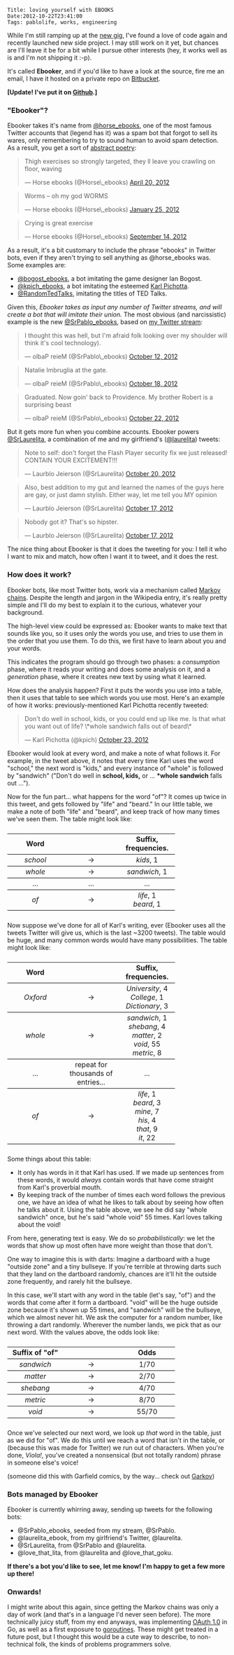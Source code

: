     Title: loving yourself with EBOOKS
    Date:2012-10-22T23:41:00
    Tags: pablolife, works, engineering

While I'm still ramping up at the [new gig][1], I've found a love of code again
and recently launched new side project. I may still work on it yet, but chances
are I'll leave it be for a bit while I pursue other interests (hey, it works
well as is and I'm not shipping it :-p).

It's called **Ebooker**, and if you'd like to have a look at the source, fire me
an email, I have it hosted on a private repo on [Bitbucket][2].

**\[Update! I've put it on [Github](https://github.com/paul-meier/Ebooker).\]**

### "Ebooker"?

Ebooker takes it's name from [@horse\_ebooks][3], one of the most famous Twitter
accounts that (legend has it) was a spam bot that forgot to sell its wares,
only remembering to try to sound human to avoid spam detection. As a result, you
get a sort of [abstract poetry][4]:

<blockquote class="twitter-tweet"><p>Thigh exercises so strongly targeted, they ll leave you crawling on floor, waving</p>&mdash; Horse ebooks (@Horse\_ebooks) <a href="https://twitter.com/Horse_ebooks/status/193422537953263616" data-datetime="2012-04-20T19:35:01+00:00">April 20, 2012</a></blockquote>
<script src="//platform.twitter.com/widgets.js" charset="utf-8"></script>

<blockquote class="twitter-tweet"><p>Worms – oh my god WORMS</p>&mdash; Horse ebooks (@Horse\_ebooks) <a href="https://twitter.com/Horse_ebooks/status/162236425633406977" data-datetime="2012-01-25T18:12:32+00:00">January 25, 2012</a></blockquote>
<script src="//platform.twitter.com/widgets.js" charset="utf-8"></script>

<blockquote class="twitter-tweet"><p>Crying is great exercise</p>&mdash; Horse ebooks (@Horse\_ebooks) <a href="https://twitter.com/Horse_ebooks/status/246749375898976256" data-datetime="2012-09-14T23:16:50+00:00">September 14, 2012</a></blockquote>
<script src="//platform.twitter.com/widgets.js" charset="utf-8"></script>

As a result, it's a bit customary to include the phrase "ebooks" in Twitter
bots, even if they aren't trying to sell anything as @horse\_ebooks was. Some
examples are:

* [@bogost\_ebooks][5], a bot imitating the game designer Ian Bogost.
* [@kpich\_ebooks][6], a bot imitating the esteemed [Karl Pichotta][7].
* [@RandomTedTalks][8], imitating the titles of TED Talks.

Given this, *Ebooker takes as input any number of Twitter streams, and will
create a bot that will imitate their union.* The most obvious (and narcissistic)
example is the new [@SrPablo\_ebooks][9], based on [my Twitter stream][10]:

<blockquote class="twitter-tweet"><p>I thought this was hell, but I'm afraid folk looking over my shoulder will think it's cool technology).</p>&mdash; olbaP reieM (@SrPablo\_ebooks) <a href="https://twitter.com/SrPablo_ebooks/status/256804761918111744" data-datetime="2012-10-12T17:13:21+00:00">October 12, 2012</a></blockquote>
<script src="//platform.twitter.com/widgets.js" charset="utf-8"></script>

<blockquote class="twitter-tweet"><p>Natalie Imbruglia at the gate.</p>&mdash; olbaP reieM (@SrPablo\_ebooks) <a href="https://twitter.com/SrPablo_ebooks/status/258918691511623680" data-datetime="2012-10-18T13:13:21+00:00">October 18, 2012</a></blockquote>
<script src="//platform.twitter.com/widgets.js" charset="utf-8"></script>

<blockquote class="twitter-tweet"><p>Graduated. Now goin' back to Providence. My brother Robert is a surprising beast</p>&mdash; olbaP reieM (@SrPablo\_ebooks) <a href="https://twitter.com/SrPablo_ebooks/status/260398441853755392" data-datetime="2012-10-22T15:13:21+00:00">October 22, 2012</a></blockquote>
<script src="//platform.twitter.com/widgets.js" charset="utf-8"></script>

But it gets more fun when you combine accounts. Ebooker powers
[@SrLaurelita][11], a combination of me and my girlfriend's ([@laurelita][12])
tweets:

<blockquote class="twitter-tweet"><p>Note to self: don't forget the Flash Player security fix we just released! CONTAIN YOUR EXCITEMENT!!!</p>&mdash; Laurblo Jeierson (@SrLaurelita) <a href="https://twitter.com/SrLaurelita/status/259764265152548865" data-datetime="2012-10-20T21:13:21+00:00">October 20, 2012</a></blockquote>
<script src="//platform.twitter.com/widgets.js" charset="utf-8"></script>

<blockquote class="twitter-tweet"><p>Also, best addition to my gut and learned the names of the guys here are gay, or just damn stylish. Either way, let me tell you MY opinion</p>&mdash; Laurblo Jeierson (@SrLaurelita) <a href="https://twitter.com/SrLaurelita/status/258495907677483009" data-datetime="2012-10-17T09:13:21+00:00">October 17, 2012</a></blockquote>
<script src="//platform.twitter.com/widgets.js" charset="utf-8"></script>

<blockquote class="twitter-tweet"><p>Nobody got it? That's so hipster.</p>&mdash; Laurblo Jeierson (@SrLaurelita) <a href="https://twitter.com/SrLaurelita/status/258390211204087808" data-datetime="2012-10-17T02:13:21+00:00">October 17, 2012</a></blockquote>
<script src="//platform.twitter.com/widgets.js" charset="utf-8"></script>

The nice thing about Ebooker is that it does the tweeting for you: I tell it who
I want to mix and match, how often I want it to tweet, and it does the rest.

### How does it work?

Ebooker bots, like most Twitter bots, work via a mechanism called [Markov chains][13].
Despite the length and jargon in the Wikipedia entry, it's really pretty simple
and I'll do my best to explain it to the curious, whatever your background.

The high-level view could be expressed as: Ebooker wants to make text that
sounds like you, so it uses only the words you use, and tries to use them in the
order that you use them. To do this, we first have to learn about you and your
words.

This indicates the program should go through two phases: a *consumption* phase,
where it reads your writing and does some analysis on it, and a *generation*
phase, where it creates new text by using what it learned.

How does the analysis happen? First it puts the words you use into a table, then
it uses that table to see which words you use most. Here's an
example of how it works: previously-mentioned Karl Pichotta recently tweeted:

<blockquote class="twitter-tweet"><p>Don't do well in school, kids, or you could end up like me. Is that what you want out of life? \*whole sandwich falls out of beard\*</p>&mdash; Karl Pichotta (@kpich) <a href="https://twitter.com/kpich/status/260802216519139328" data-datetime="2012-10-23T17:57:48+00:00">October 23, 2012</a></blockquote>
<script src="//platform.twitter.com/widgets.js" charset="utf-8"></script>

Ebooker would look at every word, and make a note of what follows it. For
example, in the tweet above, it notes that every time Karl uses the word
"school," the next word is "kids," and every instance of "whole" is followed by
"sandwich" ("Don't do well in **school, kids,** or ... **\*whole sandwich**
falls out ...").

Now for the fun part... what happens for the word "of"? It comes up twice in
this tweet, and gets followed by "life" and "beard." In our little table, we
make a note of both "life" and "beard", and keep track of how many times we've
seen them. The table might look like:

<table style="text-align: center; margin: 25px auto;">
<tr style="border-bottom: 1px solid black;">
<td style="width: 7em;"><strong>Word</strong></td>
<td style="width: 7em;">&nbsp;</td>
<td style="width: 7em;"><strong>Suffix, frequencies.</strong></td>
</tr>
<tr style="border-bottom: 1px solid black;">
<td><em>school</em></td>
<td>&rarr;</td>
<td><em>kids</em>, 1</td>
</tr>
<tr style="border-bottom: 1px solid black;">
<td><em>whole</em></td>
<td>&rarr;</td>
<td><em>sandwich</em>, 1</td>
</tr>
<tr style="border-bottom: 1px solid black;">
<td>...</td>
<td>...</td>
<td>...</td>
</tr>
<tr style="border-bottom: 1px solid black;">
<td><em>of</em></td>
<td>&rarr;</td>
<td><em>life</em>, 1<br /><em>beard</em>, 1</td>
</tr>
</table>

Now suppose we've done for all of Karl's writing, ever (Ebooker uses all the
tweets Twitter will give us, which is the last ~3200 tweets). The table would be
huge, and many common words would have many possibilities. The table might look
like:

<table style="text-align: center; margin: 25px auto;">
<tr style="border-bottom: 1px solid black;">
<td style="width: 7em;"><strong>Word</strong></td>
<td style="width: 7em;">&nbsp;</td>
<td style="width: 7em;"><strong>Suffix, frequencies.</strong></td>
</tr>
<tr style="border-bottom: 1px solid black;">
<td><em>Oxford</em></td>
<td>&rarr;</td>
<td><em>University</em>, 4<br /><em>College</em>, 1<br /><em>Dictionary</em>, 3</td>
</tr>
<tr style="border-bottom: 1px solid black;">
<td><em>whole</em></td>
<td>&rarr;</td>
<td><em>sandwich</em>, 1<br /><em>shebang</em>, 4<br /><em>matter</em>, 2<br /><em>void</em>, 55<br /><em>metric</em>, 8</td>
</tr>
<tr style="border-bottom: 1px solid black;">
<td>...</td>
<td>repeat for thousands of entries...</td>
<td>...</td>
</tr>
<tr style="border-bottom: 1px solid black;">
<td><em>of</em></td>
<td>&rarr;</td>
<td><em>life</em>, 1<br /><em>beard</em>, 3<br /><em>mine</em>, 7<br /><em>his</em>, 4<br /><em>that</em>, 9<br /><em>it</em>, 22</td>
</tr>
</table>

Some things about this table:

* It only has words in it that Karl has used. If we made up sentences from these
  words, it would *always* contain words that have come straight from Karl's
  proverbial mouth.
* By keeping track of the number of times each word follows the previous one, we
  have an idea of what he likes to talk about by seeing how often he talks about
  it. Using the table above, we see he did say "whole sandwich" once, but he's
  said "whole void" 55 times. Karl loves talking about the void!

From here, generating text is easy. We do so _probabilistically_: we let the
words that show up most often have more weight than those that don't.

One way to imagine this is with darts: Imagine a dartboard with a huge
"outside zone" and a tiny bullseye. If you're terrible at throwing darts such
that they land on the dartboard randomly, chances are it'll hit the outside zone
frequently, and rarely hit the bullseye.

In this case, we'll start with any word in the table (let's say, "of") and the
words that come after it form a dartboard. "void" will be the huge outside zone
because it's shown up 55 times, and "sandwich" will be the bullseye, which we
almost never hit. We ask the computer for a random number, like throwing a dart
randomly. Wherever the number lands, we pick that as our next word. With the
values above, the odds look like:

<table style="text-align: center; margin: 25px auto;">
<tr style="border-bottom: 1px solid black;">
<td style="width: 7em;"><strong>Suffix of "of"</strong></td>
<td style="width: 7em;">&nbsp;</td>
<td style="width: 7em;"><strong>Odds</strong></td>
</tr>
<tr style="border-bottom: 1px solid black;">
<td><em>sandwich</em></td>
<td>&rarr;</td>
<td>1/70</td>
</tr>
<tr style="border-bottom: 1px solid black;">
<td><em>matter</em></td>
<td>&rarr;</td>
<td>2/70</td>
</tr>
<tr style="border-bottom: 1px solid black;">
<td><em>shebang</em></td>
<td>&rarr;</td>
<td>4/70</td>
</tr>
<tr style="border-bottom: 1px solid black;">
<td><em>metric</em></td>
<td>&rarr;</td>
<td>8/70</td>
</tr>
<tr style="border-bottom: 1px solid black;">
<td><em>void</em></td>
<td>&rarr;</td>
<td>55/70</td>
</tr>
</table>

Once we've selected our next word, we look up *that* word in the table, just as
we did for "of". We do this until we reach a word that isn't in the table, or
(because this was made for Twitter) we run out of characters. When you're done,
_Viola!_, you've created a nonsensical (but not totally random) phrase in
someone else's voice!

(someone did this with Garfield comics, by the way... check out [Garkov][17])

### Bots managed by Ebooker

Ebooker is currently whirring away, sending up tweets for the following bots:

* @SrPablo\_ebooks, seeded from my stream, @SrPablo.
* @laurelita\_ebook, from my girlfriend's Twitter, @laurelita.
* @SrLaurelita, from @SrPablo and @laurelita.
* @love\_that\_lita, from @laurelita and @love\_that\_goku.

**If there's a bot you'd like to see, let me know! I'm happy to get a few more
up there!**

### Onwards!

I might write about this again, since getting the Markov chains was only a day
of work (and that's in a language I'd never seen before). The more technically
juicy stuff, from my end anyways, was implementing [OAuth 1.0][18] in Go, as
well as a first exposure to [goroutines][19]. These might get treated in a
future post, but I thought this would be a cute way to describe, to
non-technical folk, the kinds of problems programmers solve.

   [1]: http://code.google.com/apis/console
   [2]: http://bitbucket.org
   [3]: http://twitter.com/horse_ebooks
   [4]: http://www.theverge.com/2012/8/29/3276661/twitters-favorite-spambot-horse-ebooks-hits-100k-followers
   [5]: https://twitter.com/bogost_ebooks
   [6]: https://twitter.com/kpich_ebooks
   [7]: http://www.meronoiac.com/
   [8]: https://twitter.com/RandomTedTalks
   [9]: https://twitter.com/SrPablo_ebooks
   [10]: https://twitter.com/SrPablo
   [11]: https://twitter.com/SrLaurelita
   [12]: https://twitter.com/laurelita
   [13]: http://en.wikipedia.org/wiki/Markov_chain
   [14]: https://twitter.com/laurelita_ebook
   [16]: https://twitter.com/love_that_goku
   [17]: http://joshmillard.com/garkov/
   [18]: http://en.wikipedia.org/wiki/OAuth
   [19]: http://golang.org/doc/effective_go.html#goroutines
